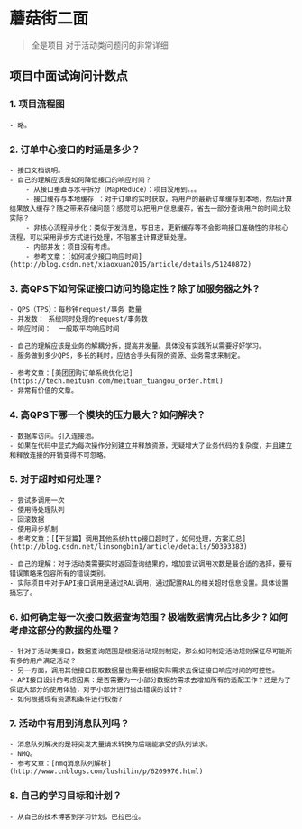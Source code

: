 # 蘑菇街二面

> 全是项目
> 对于活动类问题问的非常详细

## 项目中面试询问计数点

### 1. 项目流程图
    - 略。

### 2. 订单中心接口的时延是多少？
    - 接口文档说明。
    - 自己的理解应该是如何降低接口的响应时间？
        - 从接口垂直与水平拆分（MapReduce）：项目没用到。。。
        - 接口缓存与本地缓存 ：对于订单的实时获取，将用户的最新订单缓存到本地，然后计算结果放入缓存？随之带来存储问题？感觉可以把用户信息缓存，省去一部分查询用户的时间比较实际？
        - 非核心流程异步化：类似于发消息，写日志，更新缓存等不会影响接口准确性的非核心流程，可以采用异步方式进行处理，不阻塞主计算逻辑处理。
        - 内部并发：项目没有考虑。
        - 参考文章：[如何减少接口响应时间](http://blog.csdn.net/xiaoxuan2015/article/details/51240872)

### 3. 高QPS下如何保证接口访问的稳定性？除了加服务器之外？
    - QPS（TPS）：每秒钟request/事务 数量
    - 并发数： 系统同时处理的request/事务数
    - 响应时间：  一般取平均响应时间

    - 自己的理解应该是业务的解耦分拆，提高并发量。具体没有实践所以需要好好学习。
    - 服务做到多少QPS，多长的耗时，应结合手头有限的资源、业务需求来制定。

    - 参考文章：[美团团购订单系统优化记](https://tech.meituan.com/meituan_tuangou_order.html)
    - 非常有价值的文章。
### 4. 高QPS下哪一个模块的压力最大？如何解决？
    - 数据库访问。引入连接池。
    - 如果在代码中显式为每次操作分别建立并释放资源，无疑增大了业务代码的复杂度，并且建立和释放连接的开销变得不可忽略。

### 5. 对于超时如何处理？
    - 尝试多调用一次
    - 使用待处理队列
    - 回滚数据
    - 使用异步机制
    - 参考文章：[【干货篇】调用其他系统http接口超时了，如何处理，方案汇总](http://blog.csdn.net/linsongbin1/article/details/50393383)

    - 自己的理解：对于活动类需要实时返回查询结果的，增加尝试调用次数是最合适的选择，要有错误策略来包容所有的错误类别。
    - 实际项目中对于API接口调用是通过RAL调用，通过配置RAL的相关超时信息设置。具体设置搞忘了。

### 6. 如何确定每一次接口数据查询范围？极端数据情况占比多少？如何考虑这部分的数据的处理？
    - 针对于活动类接口，数据查询范围是根据活动规则制定，那么如何制定活动规则保证尽可能所有多的用户满足活动？
    - 另一方面，调用其他接口获取数据量也需要根据实际需求去保证接口响应时间的可控性。
    - API接口设计的考虑因素：是否需要为一小部分数据的需求去增加所有的适配工作？还是为了保证大部分的使用体验，对于小部分进行抛出错误的设计？
    - 如何根据现有资源和条件进行权衡?

### 7. 活动中有用到消息队列吗？
    - 消息队列解决的是将突发大量请求转换为后端能承受的队列请求。
    - NMQ。
    - 参考文章：[nmq消息队列解析](http://www.cnblogs.com/lushilin/p/6209976.html)

### 8. 自己的学习目标和计划？
    - 从自己的技术博客到学习计划，巴拉巴拉。